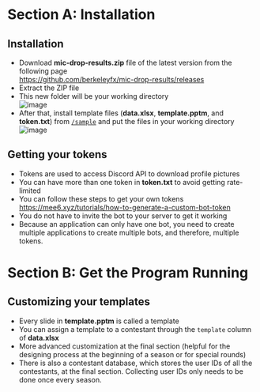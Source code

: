 # Section A: Installation

## Installation

- Download **mic-drop-results.zip** file of the latest version from the following page<br>https://github.com/berkeleyfx/mic-drop-results/releases
- Extract the ZIP file
- This new folder will be your working directory<br>![image](https://user-images.githubusercontent.com/106049382/195757100-d220565d-360f-460b-920a-5754877219bd.png)
- After that, install template files (**data.xlsx**, **template.pptm**, and **token.txt**) from [`/sample`](./sample) and put the files in your working directory<br>![image](https://user-images.githubusercontent.com/106049382/195757406-5fb450db-f959-4219-abf4-989b54d7831f.png)

## Getting your tokens

- Tokens are used to access Discord API to download profile pictures
- You can have more than one token in **token.txt** to avoid getting rate-limited
- You can follow these steps to get your own tokens<br>https://mee6.xyz/tutorials/how-to-generate-a-custom-bot-token
- You do not have to invite the bot to your server to get it working
- Because an application can only have one bot, you need to create multiple applications to create multiple bots, and therefore, multiple tokens.

# Section B: Get the Program Running

## Customizing your templates

- Every slide in **template.pptm** is called a template
- You can assign a template to a contestant through the `template` column of **data.xlsx**
- More advanced customization at the final section (helpful for the designing process at the beginning of a season or for special rounds)
- There is also a contestant database, which stores the user IDs of all the contestants, at the final section. Collecting user IDs only needs to be done once every season.
